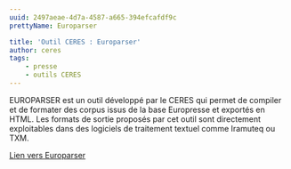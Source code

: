 ```yaml
---
uuid: 2497aeae-4d7a-4587-a665-394efcafdf9c
prettyName: Europarser

title: 'Outil CERES : Europarser'
author: ceres
tags:
    - presse
    - outils CERES
---
```


EUROPARSER est un outil développé par le CERES qui permet de compiler et de formater des corpus issus de la base Europresse et exportés en HTML. Les formats de sortie proposés par cet outil sont directement exploitables dans des logiciels de traitement textuel comme Iramuteq ou TXM.

[Lien vers Europarser](https://ceres.huma-num.fr/europarser)
